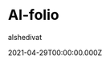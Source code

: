 ---
title: Al-folio
github: https://github.com/alshedivat/al-folio
demo: https://alshedivat.github.io/al-folio/
license: MIT
author: alshedivat
author_link: ''
author_twitter: alshedivat
date: 2021-04-29T00:00:00.000Z
ssg:
  - Jekyll
cms: null
css: null
category:
  - Portfolio
description: A beautiful, simple, clean, and responsive Jekyll theme for academics
draft: false
publish_date: '2016-05-30T16:32:46Z'
update_date: '2022-10-31T15:27:43Z'
github_star: 4255
github_fork: 6205
---